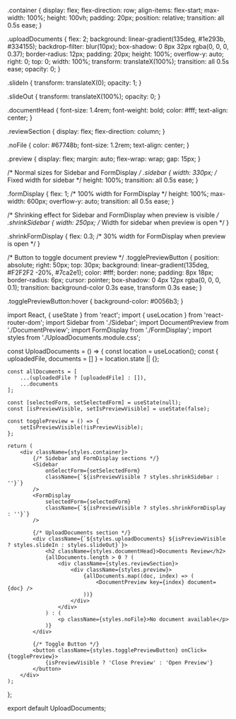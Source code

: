 .container {
  display: flex;
  flex-direction: row;
  align-items: flex-start;
  max-width: 100%;
  height: 100vh;
  padding: 20px;
  position: relative;
  transition: all 0.5s ease;
}

.uploadDocuments {
  flex: 2;
  background: linear-gradient(135deg, #1e293b, #334155);
  backdrop-filter: blur(10px);
  box-shadow: 0 8px 32px rgba(0, 0, 0, 0.37);
  border-radius: 12px;
  padding: 20px;
  height: 100%;
  overflow-y: auto;
  right: 0;
  top: 0;
  width: 100%;
  transform: translateX(100%);
  transition: all 0.5s ease;
  opacity: 0;
}

.slideIn {
  transform: translateX(0);
  opacity: 1;
}

.slideOut {
  transform: translateX(100%);
  opacity: 0;
}

.documentHead {
  font-size: 1.4rem;
  font-weight: bold;
  color: #fff;
  text-align: center;
}

.reviewSection {
  display: flex;
  flex-direction: column;
}

.noFile {
  color: #67748b;
  font-size: 1.2rem;
  text-align: center;
}

.preview {
  display: flex;
  margin: auto;
  flex-wrap: wrap;
  gap: 15px;
}

/* Normal sizes for Sidebar and FormDisplay */
.sidebar {
  width: 330px; /* Fixed width for sidebar */
  height: 100%;
  transition: all 0.5s ease;
}

.formDisplay {
  flex: 1; /* 100% width for FormDisplay */
  height: 100%;
  max-width: 600px;
  overflow-y: auto;
  transition: all 0.5s ease;
}

/* Shrinking effect for Sidebar and FormDisplay when preview is visible */
.shrinkSidebar {
  width: 250px; /* Width for sidebar when preview is open */
}

.shrinkFormDisplay {
  flex: 0.3; /* 30% width for FormDisplay when preview is open */
}

/* Button to toggle document preview */
.togglePreviewButton {
  position: absolute;
  right: 50px;
  top: 30px;
  background: linear-gradient(135deg, #F2F2F2 -20%, #7ca2e1);
  color: #fff;
  border: none;
  padding: 8px 18px;
  border-radius: 6px;
  cursor: pointer;
  box-shadow: 0 4px 12px rgba(0, 0, 0, 0.1);
  transition: background-color 0.3s ease, transform 0.3s ease;
}

.togglePreviewButton:hover {
  background-color: #0056b3;
}




import React, { useState } from 'react';
import { useLocation } from 'react-router-dom';
import Sidebar from './Sidebar';
import DocumentPreview from './DocumentPreview';
import FormDisplay from './FormDisplay';
import styles from './UploadDocuments.module.css';

const UploadDocuments = () => {
    const location = useLocation();
    const { uploadedFile, documents = [] } = location.state || {};

    const allDocuments = [
        ...(uploadedFile ? [uploadedFile] : []),
        ...documents
    ];

    const [selectedForm, setSelectedForm] = useState(null);
    const [isPreviewVisible, setIsPreviewVisible] = useState(false);

    const togglePreview = () => {
        setIsPreviewVisible(!isPreviewVisible);
    };

    return (
        <div className={styles.container}>
            {/* Sidebar and FormDisplay sections */}
            <Sidebar 
                onSelectForm={setSelectedForm} 
                className={`${isPreviewVisible ? styles.shrinkSidebar : ''}`} 
            />
            <FormDisplay 
                selectedForm={selectedForm} 
                className={`${isPreviewVisible ? styles.shrinkFormDisplay : ''}`} 
            />

            {/* UploadDocuments section */}
            <div className={`${styles.uploadDocuments} ${isPreviewVisible ? styles.slideIn : styles.slideOut}`}>
                <h2 className={styles.documentHead}>Documents Review</h2>
                {allDocuments.length > 0 ? (
                    <div className={styles.reviewSection}>
                        <div className={styles.preview}>
                            {allDocuments.map((doc, index) => (
                                <DocumentPreview key={index} document={doc} />
                            ))}
                        </div>
                    </div>
                ) : (
                    <p className={styles.noFile}>No document available</p>
                )}
            </div>

            {/* Toggle Button */}
            <button className={styles.togglePreviewButton} onClick={togglePreview}>
                {isPreviewVisible ? 'Close Preview' : 'Open Preview'}
            </button>
        </div>
    );
};

export default UploadDocuments;
